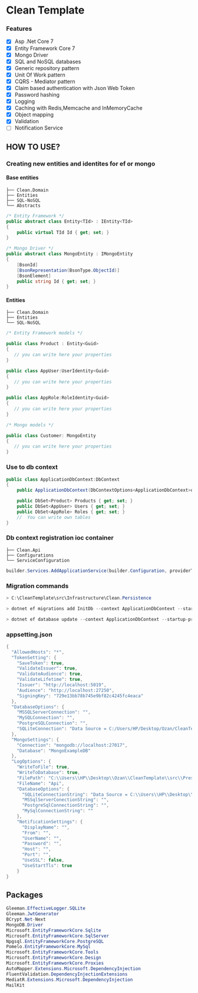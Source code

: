 # Clean Template 

### Features

- [x] Asp .Net Core 7
- [x] Entity Framework Core 7
- [x] Mongo Driver 
- [x] SQL and NoSQL databases
- [x] Generic repository pattern
- [x] Unit Of Work pattern
- [x] CQRS - Mediator pattern
- [x] Claim based authentication with Json Web Token
- [x] Password hashing
- [x] Logging
- [x] Caching with Redis,Memcache and InMemoryCache
- [x] Object mapping
- [x] Validation
- [ ] Notification Service

## HOW TO USE? 


### Creating new entities and identites for ef or mongo

#### Base entities

    ├── Clean.Domain                   
    ├── Entities
    ├── SQL-NoSQL
    └── Abstracts

```csharp
/* Entity Framework */
public abstract class Entity<TId> : IEntity<TId>
{
    public virtual TId Id { get; set; }
}

/* Mongo Driver */
public abstract class MongoEntity : IMongoEntity
{
    [BsonId]
    [BsonRepresentation(BsonType.ObjectId)]
    [BsonElement]
    public string Id { get; set; }
}

```
#### Entities

    ├── Clean.Domain                   
    ├── Entities
    └── SQL-NoSQL
    
```csharp
/* Entity Framework models */

public class Product : Entity<Guid>
{
   // you can write here your properties
}

public class AppUser:UserIdentity<Guid>
{
   // you can write here your properties 
}

public class AppRole:RoleIdentity<Guid>
{
   // you can write here your properties
}

/* Mongo models */

public class Customer: MongoEntity
{
   // you can write here your properties
}

```
### Use to db context

```csharp
public class ApplicationDbContext:DbContext
{
    public ApplicationDbContext(DbContextOptions<ApplicationDbContext>options):base(options){}

    public DbSet<Product> Products { get; set; }
    public DbSet<AppUser> Users { get; set; }
    public DbSet<AppRole> Roles { get; set; }
    //  You can write own tables
}

```

### Db context registration ioc container

    ├── Clean.Api                   
    ├── Configurations                                
    └── ServiceConfiguration 
    
```csharp
builder.Services.AddApplicationService(builder.Configuration, providerType: ProviderType.SQLite);
```

### Migration commands

```csharp
> C:\CleanTemplate\src\Infrastructure\Clean.Persistence
```
```csharp
> dotnet ef migrations add InitDb --context ApplicationDbContext --startup-project C:\Users\HP\Desktop\Ozan\CleanTemplate\src\Presentation\Clean.Api
```
```csharp
> dotnet ef database update --context ApplicationDbContext --startup-project C:\Users\HP\Desktop\Ozan\CleanTemplate\src\Presentation\Clean.Api
```

### appsetting.json

```csharp
{
  "AllowedHosts": "*",
  "TokenSetting": {
    "SaveToken": true,
    "ValidateIssuer": true,
    "ValidateAudience": true,
    "ValidateLifetime": true,
    "Issuer": "http://localhost:5019",
    "Audience": "http://localhost:27250",
    "SigningKey": "729e13bb78b745e9bf82c4245fc4eaca"
  },
  "DatabaseOptions": {
    "MSSQLServerConnection": "",
    "MySQLConnection": "",
    "PostgreSQLConnection": "",
    "SQLiteConnection": "Data Source = C:/Users/HP/Desktop/Ozan/CleanTemplate/src/Infrastructure/Clean.Persistence/ExampleDB.db"
  },
  "MongoSettings": {
    "Connection": "mongodb://localhost:27017",
    "Database": "MongoExampleDB"
  },
  "LogOptions": {
    "WriteToFile": true,
    "WriteToDatabase": true,
    "FilePath": "C:\\Users\\HP\\Desktop\\Ozan\\CleanTemplate\\src\\Presentation\\Clean.Api\\FileLog",
    "FileName": "Api",
    "DatabaseOptions": {
      "SQLiteConnectionString": "Data Source = C:\\Users\\HP\\Desktop\\Ozan\\CleanTemplate\\src\\Presentation\\Clean.Api\\DataLog\\LogDb.db",
      "MSSqlServerConectionString": "",
      "PostgreSqlConnectionString": "",
      "MySqlConnectionString": ""
    },
    "NotificationSettings": {
      "DisplayName": "",
      "From": "",
      "UserName": "",
      "Password": "",
      "Host": "",
      "Port": "",
      "UseSSL": false,
      "UseStartTls": true
    }
}
```


## Packages
```csharp
Gleeman.EffectiveLogger.SQLite
Gleeman.JwtGenerator
BCrypt.Net-Next
MongoDB.Driver
Microsoft.EntityFrameworkCore.Sqlite
Microsoft.EntityFrameworkCore.SqlServer
Npgsql.EntityFrameworkCore.PostgreSQL
Pomelo.EntityFrameworkCore.MySql
Microsoft.EntityFrameworkCore.Tools
Microsoft.EntityFrameworkCore.Design
Microsoft.EntityFrameworkCore.Proxies
AutoMapper.Extensions.Microsoft.DependencyInjection
FluentValidation.DependencyInjectionExtensions
MediatR.Extensions.Microsoft.DependencyInjection
MailKit
```
